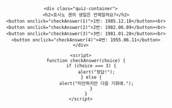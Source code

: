 <!DOCTYPE html>
<html lang="ko">
<head>
    <meta charset="UTF-8">
    <meta name="viewport" content="width=device-width, initial-scale=1.0">
    <title>퀴즈</title>
    <style>
        body { font-family: Arial, sans-serif; text-align: center; margin-top: 50px; }
        .quiz-container { max-width: 400px; margin: auto; border: 1px solid #ddd; padding: 20px; border-radius: 10px; }
        button { margin-top: 10px; padding: 10px; font-size: 16px; cursor: pointer; }
    </style>
</head>
<body>

    <div class="quiz-container">
        <h2>호시노 겐의 생일은 언제일까요?</h2>
        <button onclick="checkAnswer(1)">1번: 1985.12.18</button><br>
        <button onclick="checkAnswer(2)">2번: 1982.06.09</button><br>
        <button onclick="checkAnswer(3)">3번: 1981.01.28</button><br>
        <button onclick="checkAnswer(4)">4번: 1955.06.11</button>
    </div>

    <script>
        function checkAnswer(choice) {
            if (choice === 3) {
                alert("정답!");
            } else {
                alert("미안하지만 다음 기회에.");
            }
        }
    </script>

</body>
</html>
